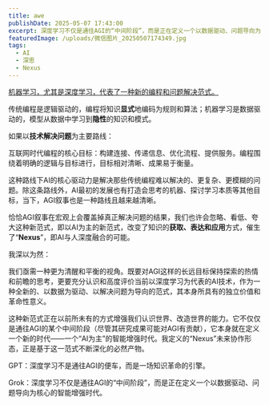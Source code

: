 ```yaml
---
title: awe
publishDate: 2025-05-07 17:43:00
excerpt: 深度学习不仅是通往AGI的“中间阶段”，而是正在定义一个以数据驱动、问题导向为核心的智能增强时代。
featuredImage: /uploads/微信图片_20250507174349.jpg
tags:
  - AI
  - 深思
  - Nexus
---
```

<u>机器学习，尤其是深度学习，代表了一种新的编程和问题解决范式。</u>

传统编程是逻辑驱动的，编程将知识**显式**地编码为规则和算法；机器学习是数据驱动的，模型从数据中学习到**隐性**的知识和模式。

如果以**技术解决问题**为主要路线：

互联网时代编程的核心目标：构建连接、传递信息、优化流程、提供服务。编程围绕着明确的逻辑与目标进行，目标相对清晰、成果易于衡量。

这种路线下AI的核心驱动力是解决那些传统编程难以解决的、更复杂、更模糊的问题。除这条路线外，AI最初的发展也有打造会思考的机器、探讨学习本质等其他目标，当下，AGI叙事也是一种路线且越来越清晰。

恰恰AGI叙事在宏观上会覆盖掉真正解决问题的结果，我们也许会忽略、看低、夸大这种新范式，即以AI为主的新范式，改变了知识的**获取、表达和应用**方式，催生了“**Nexus**”，即AI与人深度融合的可能。

我深以为然：

我们亟需一种更为清醒和平衡的视角。既要对AGI这样的长远目标保持探索的热情和前瞻的思考，更要充分认识和高度评价当前以深度学习为代表的AI技术，作为一种全新的、以数据为驱动、以解决问题为导向的范式，其本身所具有的独立价值和革命性意义。

这种新范式正在以前所未有的方式增强我们认识世界、改造世界的能力。它不仅仅是通往AGI的某个中间阶段（尽管其研究成果可能对AGI有贡献），它本身就在定义一个新的时代——一个“AI为主”的智能增强时代。我定义的“Nexus”未来协作形态，正是基于这一范式不断深化的必然产物。

GPT：深度学习不是通往AGI的便车，而是一场知识革命的引擎。

Grok：深度学习不仅是通往AGI的“中间阶段”，而是正在定义一个以数据驱动、问题导向为核心的智能增强时代。
